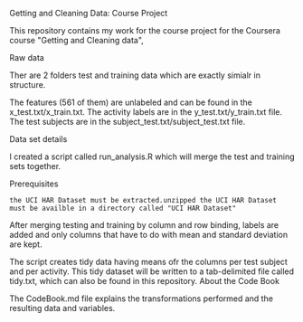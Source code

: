 Getting and Cleaning Data: Course Project


This repository contains my work for the course project for the Coursera course "Getting and Cleaning data", 


Raw data


 Ther are 2 folders test and training data which are exactly simialr in structure.

The features (561 of them) are unlabeled and can be found in the x_test.txt/x_train.txt.
 The activity labels are in the y_test.txt/y_train.txt file. 
The test subjects are in the subject_test.txt/subject_test.txt file.


Data set details

I created a script called run_analysis.R which will merge the test and training sets together. 

Prerequisites

    the UCI HAR Dataset must be extracted.unzipped the UCI HAR Dataset must be availble in a directory called "UCI HAR Dataset"

After merging testing and training by column and row binding, labels are added and only columns that have to do with mean and standard deviation are kept.

The script creates tidy data having means ofr the columns per test subject and per activity. This tidy dataset will be written to a tab-delimited file called tidy.txt, which can also be found in this repository.
About the Code Book

The CodeBook.md file explains the transformations performed and the resulting data and variables.